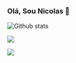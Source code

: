 ### Olá, Sou Nicolas 👋
![Github stats](https://github-readme-stats.vercel.app/api?username=yourusername&theme=highcontrast&show_icons=true&count_private=true)

[<img src="https://img.shields.io/badge/linkedin-%230077B5.svg?&style=for-the-badge&logo=linkedin&logoColor=white" />](https://www.linkedin.com/in/nicolas-matheus-ferreira-8465581a8/) 

[<img src = "https://img.shields.io/badge/instagram-%23E4405F.svg?&style=for-the-badge&logo=instagram&logoColor=white">](https://www.instagram.com/nicolas.matheus.ferreira/) 
